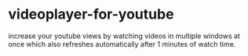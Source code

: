 # videoplayer-for-youtube

increase your youtube views by watching videos in multiple windows at once which also refreshes automatically after 1 minutes of watch time.
